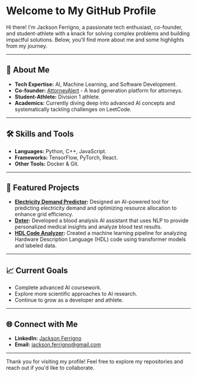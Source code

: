 # Welcome to My GitHub Profile

Hi there! I'm Jackson Ferrigno, a passionate tech enthusiast, co-founder, and student-athlete with a knack for solving complex problems and building impactful solutions. Below, you'll find more about me and some highlights from my journey.

---

## 🚀 About Me
- **Tech Expertise:** AI, Machine Learning, and Software Development.
- **Co-founder:** [AttorneyAlert](https://www.attorneyalert.net) - A lead generation platform for attorneys.
- **Student-Athlete:** Division 1 athlete.
- **Academics:** Currently diving deep into advanced AI concepts and systematically tackling challenges on LeetCode.

---

## 🛠️ Skills and Tools
- **Languages:** Python, C++, JavaScript.
- **Frameworks:** TensorFlow, PyTorch, React.
- **Other Tools:** Docker & Git.

---

## 🌟 Featured Projects
- **[Electricity Demand Predictor](https://github.com/jacksonferrigno/Electricity-Demand-Predictor):** Designed an AI-powered tool for predicting electricity demand and optimizing resource allocation to enhance grid efficiency.
- **[Dxter](https://github.com/jacksonferrigno/Dxter):** Developed a blood analysis AI assistant that uses NLP to provide personalized medical insights and analyze blood test results.
- **[HDL Code Analyzer](https://github.com/jacksonferrigno/HDL-Code-Analyzer):** Created a machine learning pipeline for analyzing Hardware Description Language (HDL) code using transformer models and labeled data.

---

## 📈 Current Goals
- Complete advanced AI coursework.
- Explore more scientific approaches to AI research.
- Continue to grow as a developer and athlete.

---

## 🌐 Connect with Me
- **LinkedIn:** [Jackson Ferrigno](https://www.linkedin.com/in/jackson-ferrigno/)
- **Email:** jackson.ferrigno@gmail.com

---

Thank you for visiting my profile! Feel free to explore my repositories and reach out if you'd like to collaborate.
